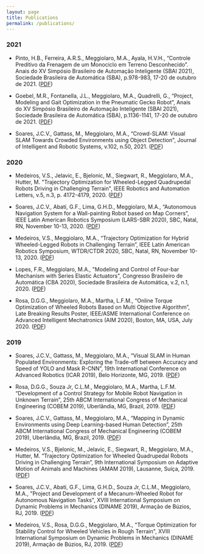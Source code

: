```yaml
---
layout: page
title: Publications
permalink: /publications/
---
```


### 2021

- Pinto, H.B., Ferreira, A.R.S., Meggiolaro, M.A., Ayala, H.V.H., “Controle Preditivo da Frenagem de um Monociclo em Terreno Desconhecido”. Anais do XV Simpósio Brasileiro de Automação Inteligente (SBAI 2021), Sociedade Brasileira de Automática (SBA), p.978-983, 17-20 de outubro de 2021. ([PDF](https://www.researchgate.net/publication/355411711_Controle_Preditivo_da_Frenagem_de_um_Uniciclo_em_Terreno_Desconhecido)) 

- Goebel, M.R., Fontanella, J.L., Meggiolaro, M.A., Quadrelli, G., “Project, Modeling and Gait Optimization in the Pneumatic Gecko Robot”, Anais do XV Simpósio Brasileiro de Automação Inteligente (SBAI 2021), Sociedade Brasileira de Automática (SBA), p.1136-1141, 17-20 de outubro de 2021. ([PDF](https://www.researchgate.net/publication/355381278_Project_Modeling_and_Gait_Optimization_in_the_Pneumatic_Gecko_Robot)) 

- Soares, J.C.V., Gattass, M., Meggiolaro, M.A., “Crowd-SLAM: Visual SLAM Towards Crowded Environments using Object Detection", Journal of Intelligent and Robotic Systems, v.102, n.50, 2021. ([PDF](http://meggi.usuarios.rdc.puc-rio.br/paper/R78_JIRS21_Crowd_SLAM.pdf)) 

### 2020


- Medeiros, V.S., Jelavic, E., Bjelonic, M., Siegwart, R., Meggiolaro, M.A., Hutter, M. "Trajectory Optimization for Wheeled-Legged Quadrupedal Robots Driving in Challenging Terrain", IEEE Robotics and Automation Letters, v.5, n.3, p. 4172-4179, 2020. ([PDF](http://meggi.usuarios.rdc.puc-rio.br/paper/R76_RAL20_Trajectory_optimization_for_wheeled_legged.pdf)) 

- Soares, J.C.V., Abati, G.F., Lima, G.H.D., Meggiolaro, M.A., “Autonomous Navigation System for a Wall-painting Robot based on Map Corners”, IEEE Latin American Robotics Symposium (LARS-SBR 2020), SBC, Natal, RN, November 10-13, 2020. ([PDF](http://meggi.usuarios.rdc.puc-rio.br/paper/C268_LARS20_Autonomous_navigation_system_for_a_wall_painting_robot.pdf))

- Medeiros, V.S., Meggiolaro, M.A., “Trajectory Optimization for Hybrid Wheeled-Legged Robots in Challenging Terrain”, IEEE Latin American Robotics Symposium, WTDR/CTDR 2020, SBC, Natal, RN, November 10-13, 2020. ([PDF](http://meggi.usuarios.rdc.puc-rio.br/paper/C269_LARS20_Trajectory_optimization_for_hybrid_wheel_legged_robots.pdf))

- Lopes, F.R., Meggiolaro, M.A., "Modeling and Control of Four-bar Mechanism with Series Elastic Actuators", Congresso Brasileiro de Automática (CBA 2020), Sociedade Brasileira de Automática, v.2, n.1, 2020. ([PDF](http://meggi.usuarios.rdc.puc-rio.br/paper/C266_CBA20_Modeling_and_control_of_four_bar_mechanism.pdf))

- Rosa, D.G.G., Meggiolaro, M.A., Martha, L.F.M., “Online Torque Optimization of Wheeled Robots Based on Multi Objective Algorithm”, Late Breaking Results Poster, IEEE/ASME International Conference on Advanced Intelligent Mechatronics (AIM 2020), Boston, MA, USA, July 2020. ([PDF](http://meggi.usuarios.rdc.puc-rio.br/paper/C265_AIM20_Online_torque_optimization.pdf))

### 2019

- Soares, J.C.V., Gattass, M., Meggiolaro, M.A., “Visual SLAM in Human Populated Environments: Exploring the Trade-off between Accuracy and Speed of YOLO and Mask R-CNN”, 19th International Conference on Advanced Robotics (ICAR 2019), Belo Horizonte, MG, 2019. ([PDF](http://meggi.usuarios.rdc.puc-rio.br/paper/C264_ICAR19_Visual_SLAM_in_human_populated_environments.pdf))

- Rosa, D.G.G., Souza Jr, C.L.M., Meggiolaro, M.A., Martha, L.F.M. “Development of a Control Strategy for Mobile Robot Navigation in Unknown Terrain”, 25th ABCM International Congress of Mechanical Engineering (COBEM 2019), Uberlândia, MG, Brazil, 2019. ([PDF](http://meggi.usuarios.rdc.puc-rio.br/paper/C262_COBEM19_Development_of_a_control_strategy_for_mobile_robot.pdf))

- Soares, J.C.V., Gattass, M., Meggiolaro, M.A., “Mapping in Dynamic Environments using Deep Learning-based Human Detection”, 25th ABCM International Congress of Mechanical Engineering (COBEM 2019), Uberlândia, MG, Brazil, 2019. ([PDF](http://meggi.usuarios.rdc.puc-rio.br/paper/C261_COBEM19_Mapping_in_dynamic_environments_using_deep_learning.pdf))

- Medeiros, V.S., Bjelonic, M., Jelavic, E., Siegwart, R., Meggiolaro, M.A., Hutter, M. “Trajectory Optimization for Wheeled Quadrupedal Robots Driving in Challenging Terrain”, 9th International Symposium on Adaptive Motion of Animals and Machines (AMAM 2019), Lausanne, Suíça, 2019. ([PDF](http://meggi.usuarios.rdc.puc-rio.br/paper/C260_AMAM19_Trajectory_optimization_for_wheeled_quadrupedal.pdf))

- Soares, J.C.V., Abati, G.F., Lima, G.H.D., Souza Jr, C.L.M., Meggiolaro, M.A., "Project and Development of a Mecanum-Wheeled Robot for Autonomous Navigation Tasks", XVIII International Symposium on Dynamic Problems in Mechanics (DINAME 2019), Armação de Búzios, RJ, 2019. ([PDF](http://meggi.usuarios.rdc.puc-rio.br/paper/C255_DINAME19_Project_and_development_of_a_mecanum_wheeled_robot.pdf))

- Medeiros, V.S., Rosa, D.G.G., Meggiolaro, M.A., "Torque Optimization for Stability Control for Wheeled Vehicles in Rough Terrain", XVIII International Symposium on Dynamic Problems in Mechanics (DINAME 2019), Armação de Búzios, RJ, 2019. ([PDF](http://meggi.usuarios.rdc.puc-rio.br/paper/C254_DINAME19_Torque_optimization_for_stability_control.pdf))


